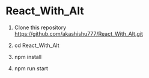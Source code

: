 # React_With_Alt

1. Clone this repository https://github.com/akashishu777/React_With_Alt.git

2. cd React_With_Alt

3. npm install 

4. npm run start
